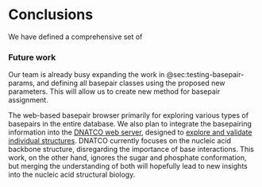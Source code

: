 # Conclusions

We have defined a comprehensive set of 

### Future work

Our team is already busy expanding the work in @sec:testing-basepair-params, and defining all basepair classes using the proposed new parameters.
This will allow us to create new method for basepair assignment.

The web-based basepair browser primarily for exploring various types of basepairs in the entire database.
We also plan to integrate the basepairing information into the [DNATCO web server](https://dnatco.datmos.org), designed to [explore and validate individual structures](https://doi.org/10.1107/S2059798318000050).
DNATCO currently focuses on the nucleic acid backbone structure, disregarding the importance of base interactions.
This work, on the other hand, ignores the sugar and phosphate conformation, but merging the understanding of both will hopefully lead to new insights into the nucleic acid structural biology.
